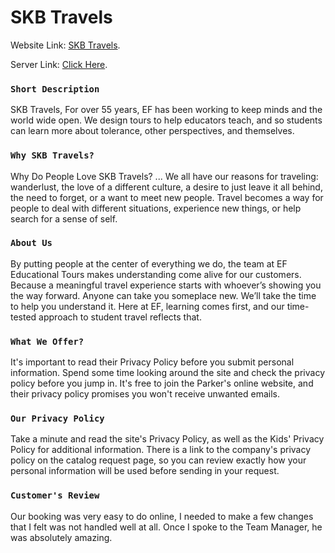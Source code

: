 # SKB Travels

Website Link: [SKB Travels](https://skb-travels.web.app).

Server Link: [Click Here](https://fast-taiga-62917.herokuapp.com).

### `Short Description`
SKB Travels, For over 55 years, EF has been working to keep minds and the world wide open. We design tours to help educators teach, and so students can learn more about tolerance, other perspectives, and themselves.

### `Why SKB Travels?`
Why Do People Love SKB Travels? ... We all have our reasons for traveling: wanderlust, the love of a different culture, a desire to just leave it all behind, the need to forget, or a want to meet new people. Travel becomes a way for people to deal with different situations, experience new things, or help search for a sense of self.

### `About Us`
By putting people at the center of everything we do, the team at EF Educational Tours makes understanding come alive for our customers. Because a meaningful travel experience starts with whoever’s showing you the way forward. Anyone can take you someplace new. We’ll take the time to help you understand it. Here at EF, learning comes first, and our time-tested approach to student travel reflects that.

### `What We Offer?`
It's important to read their Privacy Policy before you submit personal information. Spend some time looking around the site and check the privacy policy before you jump in. It's free to join the Parker's online website, and their privacy policy promises you won't receive unwanted emails.

### `Our Privacy Policy`
Take a minute and read the site's Privacy Policy, as well as the Kids' Privacy Policy for additional information. There is a link to the company's privacy policy on the catalog request page, so you can review exactly how your personal information will be used before sending in your request.

### `Customer's Review`
Our booking was very easy to do online, I needed to make a few changes that I felt was not handled well at all. Once I spoke to the Team Manager, he was absolutely amazing.